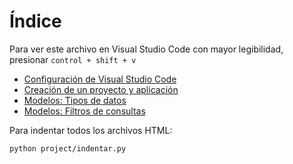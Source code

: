 # Índice

Para ver este archivo en Visual Studio Code con mayor legibilidad, presionar `control + shift + v`

- [Configuración de Visual Studio Code](docs/VSCode.__Configuracion)
- [Creación de un proyecto y aplicación](docs/Proyecto.__Creacion.md)
- [Modelos: Tipos de datos](docs/Modelos.__Tipos_de_datos.md)
- [Modelos: Filtros de consultas](docs/Modelos.__Filtros.md)

Para indentar todos los archivos HTML:

`python project/indentar.py`
